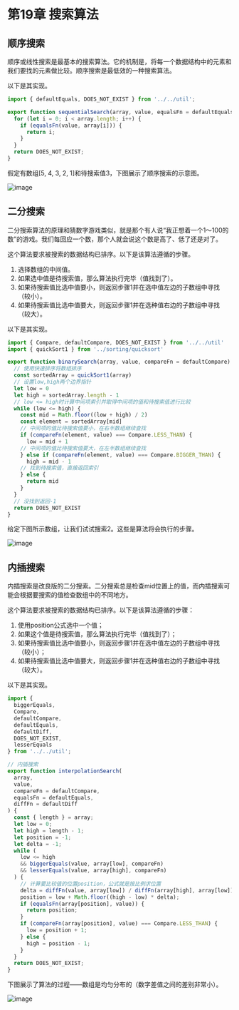# 第19章 搜索算法
## 顺序搜索
顺序或线性搜索是最基本的搜索算法。它的机制是，将每一个数据结构中的元素和我们要找的元素做比较。顺序搜索是最低效的一种搜索算法。

以下是其实现。
```js
import { defaultEquals, DOES_NOT_EXIST } from '../../util';

export function sequentialSearch(array, value, equalsFn = defaultEquals) {
  for (let i = 0; i < array.length; i++) {
    if (equalsFn(value, array[i])) {
      return i;
    }
  }
  return DOES_NOT_EXIST;
}
```

假定有数组[5, 4, 3, 2, 1]和待搜索值3，下图展示了顺序搜索的示意图。

![image](http://p6ui.toweydoc.tech:20080/images/stydocs/image.5vd0olzcq9w0.png)
## 二分搜索
二分搜索算法的原理和猜数字游戏类似，就是那个有人说“我正想着一个1～100的数”的游戏。我们每回应一个数，那个人就会说这个数是高了、低了还是对了。

这个算法要求被搜索的数据结构已排序。以下是该算法遵循的步骤。
1. 选择数组的中间值。
2. 如果选中值是待搜索值，那么算法执行完毕（值找到了）。
3. 如果待搜索值比选中值要小，则返回步骤1并在选中值左边的子数组中寻找（较小）。
4. 如果待搜索值比选中值要大，则返回步骤1并在选种值右边的子数组中寻找（较大）。

以下是其实现。
```js
import { Compare, defaultCompare, DOES_NOT_EXIST } from '../../util'
import { quickSort1 } from '../sorting/quicksort'

export function binarySearch(array, value, compareFn = defaultCompare) {
  // 使用快速排序将数组排序
  const sortedArray = quickSort1(array)
  // 设置low,high两个边界指针
  let low = 0
  let high = sortedArray.length - 1
  // low <= high时计算中间项索引并取得中间项的值和待搜索值进行比较
  while (low <= high) {
    const mid = Math.floor((low + high) / 2)
    const element = sortedArray[mid]
    // 中间项的值比待搜索值要小，在右半数组继续查找
    if (compareFn(element, value) === Compare.LESS_THAN) {
      low = mid + 1
    // 中间项的值比待搜索值要大，在左半数组继续查找
    } else if (compareFn(element, value) === Compare.BIGGER_THAN) {
      high = mid - 1
    // 找到待搜索值，直接返回索引
    } else {
      return mid
    }
  }
  // 没找到返回-1
  return DOES_NOT_EXIST
}
```

给定下图所示数组，让我们试试搜索2。这些是算法将会执行的步骤。

![image](http://p6ui.toweydoc.tech:20080/images/stydocs/image.4udsa7f5b560.png)

## 内插搜索
内插搜索是改良版的二分搜索。二分搜索总是检查mid位置上的值，而内插搜索可能会根据要搜索的值检查数组中的不同地方。

这个算法要求被搜索的数据结构已排序。以下是该算法遵循的步骤：
1. 使用position公式选中一个值；
2. 如果这个值是待搜索值，那么算法执行完毕（值找到了）；
3. 如果待搜索值比选中值要小，则返回步骤1并在选中值左边的子数组中寻找（较小）；
4. 如果待搜索值比选中值要大，则返回步骤1并在选种值右边的子数组中寻找（较大）。

以下是其实现。
```js
import {
  biggerEquals,
  Compare,
  defaultCompare,
  defaultEquals,
  defaultDiff,
  DOES_NOT_EXIST,
  lesserEquals
} from '../../util';

// 内插搜索
export function interpolationSearch(
  array,
  value,
  compareFn = defaultCompare,
  equalsFn = defaultEquals,
  diffFn = defaultDiff
) {
  const { length } = array;
  let low = 0;
  let high = length - 1;
  let position = -1;
  let delta = -1;
  while (
    low <= high
    && biggerEquals(value, array[low], compareFn)
    && lesserEquals(value, array[high], compareFn)
  ) {
    // 计算要比较值的位置position，公式就是按比例求位置
    delta = diffFn(value, array[low]) / diffFn(array[high], array[low]);
    position = low + Math.floor((high - low) * delta);
    if (equalsFn(array[position], value)) {
      return position;
    }
    if (compareFn(array[position], value) === Compare.LESS_THAN) {
      low = position + 1;
    } else {
      high = position - 1;
    }
  }
  return DOES_NOT_EXIST;
}
```

下图展示了算法的过程——数组是均匀分布的（数字差值之间的差别非常小）。

![image](http://p6ui.toweydoc.tech:20080/images/stydocs/image.1s2fqbc9gw4g.png)
